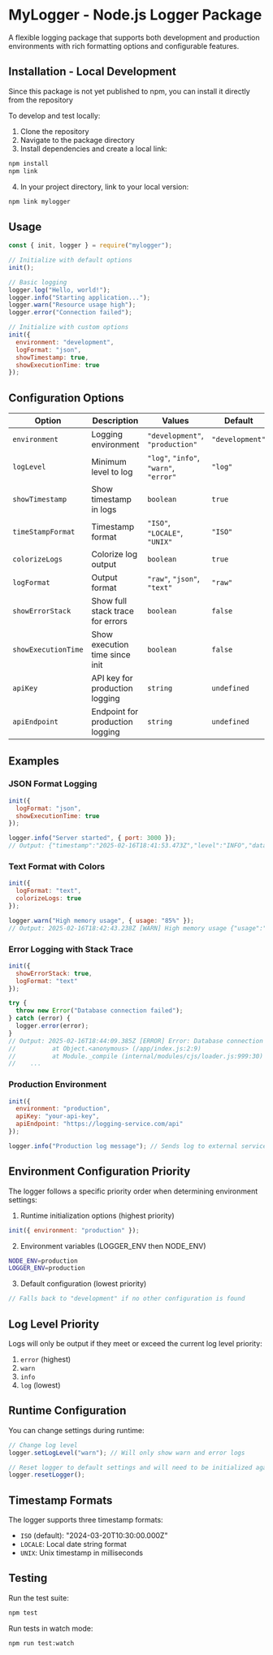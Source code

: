 # MyLogger - Node.js Logger Package

A flexible logging package that supports both development and production environments with rich formatting options and configurable features.

## Installation - Local Development

Since this package is not yet published to npm, you can install it directly from the repository

To develop and test locally:

1. Clone the repository
2. Navigate to the package directory
3. Install dependencies and create a local link:
```bash
npm install
npm link
```
4. In your project directory, link to your local version:
```bash
npm link mylogger
```

## Usage

```javascript
const { init, logger } = require("mylogger");

// Initialize with default options
init();

// Basic logging
logger.log("Hello, world!");
logger.info("Starting application...");
logger.warn("Resource usage high");
logger.error("Connection failed");

// Initialize with custom options
init({
  environment: "development",
  logFormat: "json",
  showTimestamp: true,
  showExecutionTime: true
});
```

## Configuration Options

| Option | Description | Values | Default |
|--------|-------------|---------|---------|
| `environment` | Logging environment | `"development"`, `"production"` | `"development"` |
| `logLevel` | Minimum level to log | `"log"`, `"info"`, `"warn"`, `"error"` | `"log"` |
| `showTimestamp` | Show timestamp in logs | `boolean` | `true` |
| `timeStampFormat` | Timestamp format | `"ISO"`, `"LOCALE"`, `"UNIX"` | `"ISO"` |
| `colorizeLogs` | Colorize log output | `boolean` | `true` |
| `logFormat` | Output format | `"raw"`, `"json"`, `"text"` | `"raw"` |
| `showErrorStack` | Show full stack trace for errors | `boolean` | `false` |
| `showExecutionTime` | Show execution time since init | `boolean` | `false` |
| `apiKey` | API key for production logging | `string` | `undefined` |
| `apiEndpoint` | Endpoint for production logging | `string` | `undefined` |

## Examples

### JSON Format Logging
```javascript
init({
  logFormat: "json",
  showExecutionTime: true
});

logger.info("Server started", { port: 3000 });
// Output: {"timestamp":"2025-02-16T18:41:53.473Z","level":"INFO","data":["Server started",{"port":3000},{"executionTime":"7.59ms"}]}
```

### Text Format with Colors
```javascript
init({
  logFormat: "text",
  colorizeLogs: true
});

logger.warn("High memory usage", { usage: "85%" });
// Output: 2025-02-16T18:42:43.238Z [WARN] High memory usage {"usage":"85%"}
```

### Error Logging with Stack Trace
```javascript
init({
  showErrorStack: true,
  logFormat: "text"
});

try {
  throw new Error("Database connection failed");
} catch (error) {
  logger.error(error);
}
// Output: 2025-02-16T18:44:09.385Z [ERROR] Error: Database connection failed
//          at Object.<anonymous> (/app/index.js:2:9)
//          at Module._compile (internal/modules/cjs/loader.js:999:30)
//    ...
```

### Production Environment
```javascript
init({
  environment: "production",
  apiKey: "your-api-key",
  apiEndpoint: "https://logging-service.com/api"
});

logger.info("Production log message"); // Sends log to external service
```

## Environment Configuration Priority

The logger follows a specific priority order when determining environment settings:

1. Runtime initialization options (highest priority)
```javascript
init({ environment: "production" });
```

2. Environment variables (LOGGER_ENV then NODE_ENV)
```bash
NODE_ENV=production 
LOGGER_ENV=production 
```

3. Default configuration (lowest priority)
```javascript
// Falls back to "development" if no other configuration is found
```

## Log Level Priority

Logs will only be output if they meet or exceed the current log level priority:

1. `error` (highest)
2. `warn`
3. `info`
4. `log` (lowest)

## Runtime Configuration

You can change settings during runtime:

```javascript
// Change log level
logger.setLogLevel("warn"); // Will only show warn and error logs

// Reset logger to default settings and will need to be initialized again
logger.resetLogger();
```

## Timestamp Formats

The logger supports three timestamp formats:

- `ISO` (default): "2024-03-20T10:30:00.000Z"
- `LOCALE`: Local date string format
- `UNIX`: Unix timestamp in milliseconds

## Testing

Run the test suite:

```bash
npm test
```

Run tests in watch mode:

```bash
npm run test:watch
```


